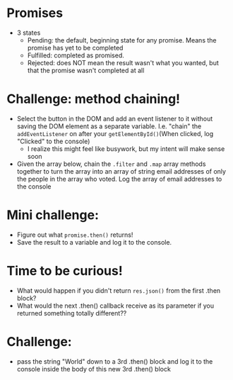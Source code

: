 # Promises

- 3 states
  - Pending: the default, beginning state for any promise. Means the promise has yet to be completed
  - Fulfilled: completed as promised.
  - Rejected: does NOT mean the result wasn't what you wanted, but that the promise wasn't completed at all

# Challenge: method chaining!
- Select the button in the DOM and add an event listener to it without saving the DOM element as a separate variable. I.e. "chain" the `addEventListener` on after your `getElementById()`(When clicked, log "Clicked" to the console)
   - I realize this might feel like busywork, but my intent will make sense soon
- Given the array below, chain the `.filter` and `.map` array methods together to turn the array into an array of string email addresses of only the people in the array who voted. Log the array of email addresses to the console

# Mini challenge: 
- Figure out what `promise.then()` returns!
- Save the result to a variable and log it to the console.

# Time to be curious!
- What would happen if you didn't return `res.json()` from the first .then block?
- What would the next .then() callback receive as its parameter if you returned something totally different??

# Challenge:
- pass the string "World" down to a 3rd .then() block and log it to the console inside the body of this new 3rd .then() block

